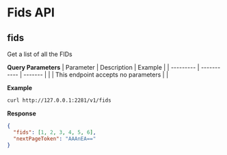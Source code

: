 # Fids API

## fids

Get a list of all the FIDs

**Query Parameters**
| Parameter | Description | Example |
| --------- | ----------- | ------- |
| | This endpoint accepts no parameters | |

**Example**

```bash
curl http://127.0.0.1:2281/v1/fids
```

**Response**

```json
{
  "fids": [1, 2, 3, 4, 5, 6],
  "nextPageToken": "AAAnEA=="
}
```

